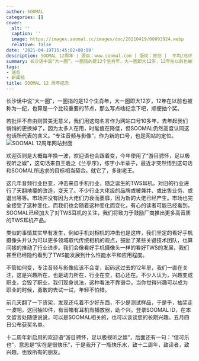 ```yaml
---
author: SOOMAL
categories: []
cover:
  alt: ''
  caption: ''
  image: https://images.soomal.cc/images/doc/20210419/00093924.webp
  relative: false
date: '2021-04-19T15:45:02+08:00'
description: SOOMAL 12周年 | 源自：www.soomal.com | 版权：原创 |  平均/总评分：10.00/560
summary: 长沙话中说“大一圈”，一圈指的是12个生肖年，大一圈即大12岁，12年在以前也被称为一纪，也算是一个比较重要的节点，那么写点啥纪念下吧，顺便抽个奖。
tags:
- 站务
- 新闻稿
title: SOOMAL 12 周年纪念
---
```


长沙话中说“大一圈”，一圈指的是12个生肖年，大一圈即大12岁，12年在以前也被称为一纪，也算是一个比较重要的节点，那么写点啥纪念下吧，顺便抽个奖。

若批评不自由则赞美无意义，我们用这句名言作为网站口号10多年，去年起我们悄悄的更换掉了，因为太多人在用，时髦值在降低，但SOOMAL仍然高度认同这句话所代表的含义。“专注音频与影像”，作为新的口号，也是网站的定位。
![SOOMAL 12周年网站封面](https://images.soomal.cc/images/doc/20210418/00093909.webp)




欢迎页则是大概每年换一波，欢迎语也会跟着变，今年使用了“游目骋怀，足以极视听之娱”，这句话来自王羲之《兰亭序》，练字小半辈子，最近才突然悟到这句话和SOOMAL所追求的目标相当契合。就它了，多谢老王。

这几年音频行业巨变，冲击来自手机行业，随之诞生的TWS耳机，对旧的行业进行了天翻地覆的改造，变天了。不少行业大佬级的品牌或被兼并、或出售业务、或退出等等。市场并没有因为大佬们力衰而萎靡，因为新的大佬已经产生。市场也完全接受了这种变化，而我们也会随着这种变化而变化，有心的读者可能已经看到，SOOMAL已经加大了对TWS耳机的关注，我们将致力于鼓励厂商推出更多高音质的TWS耳机产品。

类似的事情其实早有发生，例如手机对相机的冲击也是这样，我们坚定的看好手机摄像头并认为可以更多领域取代传统相机的观点，鼓励了某些关键技术团队，也算间接的推动了行业进步。我们会像看好手机摄像头一样的看好TWS的发展，我们甚至已经隐约看到了TWS能发展到什么性能水平和应用程度。

不管如何变，专注音频与影像应该不会变，起码这过去的12年里，我们一直在关注，这是兴趣所在，也是动力所在，行业在变，初心还在。不少人认为，兴趣变成职业，会毁了职业，我们现身说法，这种看法不靠谱😊。当你觉得兴趣可以成为职业的时候，勇敢的去试一试，年轻不怕错。

前几天翻了一下货架，发现还屯着不少好东西，不少是测试样品，于是乎，抽奖走一波吧，这回抽10件，有音箱有耳机有播放器，助个兴。登录SOOMAL ID，在本文留言处随便说说，可以是SOOMAL相关的，也可以谈谈您的长期兴趣。五月四日公布获奖名单。

十二周年新启用的欢迎语“游目骋怀，足以极视听之娱”，后面还有一句：“信可乐也”，意思是“实在是很快乐”，于是我开了一瓶快乐水，致十二周年，致读者，致兴趣，也致所有的朋友。